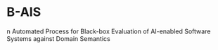 # B-AIS
n Automated Process for Black-box Evaluation of AI-enabled Software Systems against Domain Semantics

